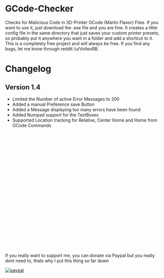 # GCode-Checker
Checks for Malicious Code in 3D-Printer GCode (Marlin Flavor) Files.
If you want to use it, just download the .exe file and you are fine. It creates a little config file in the same directory that just saves your custom printer presets, so probably put it anywhere you want in a folder and add a shortcut to it.
This is a completely free project and will always be free. If you find any bugs, let me know through reddit /u/VoltexRB.

# Changelog
## Version 1.4
- Limited the Number of active Error Messages to 200
- Added a manual Preference save Button
- Added a Message displaying too many errors have been found
- Added Numpad support for the TextBoxes
- Supported Location tracking for Relative, Center Home and Home from GCode Commands


<br/>
<br/>
<br/>
<br/>
<br/>
<br/>
<br/>
<br/>
<br/>
<br/>
<br/>
<br/>
<br/>
<br/>
<br/>
<br/>
<br/>
<br/>
<br/>
<br/>
<br/>
<br/>

If you really want to support me, you can donate via Paypal but you really dont need to, thats why I put this thing so far down

[![paypal](https://www.paypalobjects.com/en_US/i/btn/btn_donateCC_LG.gif)](https://www.paypal.com/cgi-bin/webscr?cmd=_s-xclick&hosted_button_id=SC2252X6H543S&source=url)
